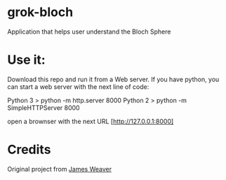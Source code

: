 # grok-bloch
Application that helps user understand the Bloch Sphere

# Use it:

Download this repo and run it from a Web server. If you have python, you can start a web server with the next line of code:

  Python 3 > python -m http.server 8000
  Python 2 > python -m SimpleHTTPServer 8000

open a brownser with the next URL [http://127.0.0.1:8000]

# Credits

Original project from [James Weaver](https://github.com/JavaFXpert)
